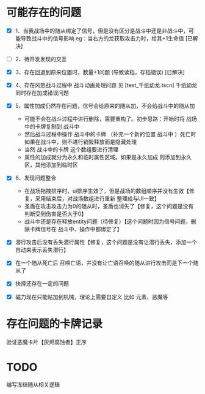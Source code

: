 # 可能存在的问题

- [x] 1、当我战场中的随从绑定了信号，但是没有区分是战斗中还是非战斗中，可能导致战斗中的信号影响
eg：当右方的龙获取攻击力时，给其+1生命值 [已解决]
- [ ] 2、待开发发现的交互

- [x] 3、存在回退到原来位置时，数量+1问题 (导致读档，存档错误) [已解决]

- [x] 4、存在风怒战斗过程中 战斗动画处理问题 见 [test_千纸幼龙.tscn]  千纸幼龙 同时存在加成错误问题

- [x] 5、属性加成仍然存在问题，信号会给原来的随从加，不会给战斗中的随从加
  - 可能不会在战斗过程中进行删除，需要重构了。初步思路：开始时将 战场 中的卡牌复制到 战斗中
  - 然后战斗过程中操作 战斗中的卡牌 （补充一个新的位置 战斗中 ）死亡时如果在战斗中，则不进行销毁释放而是隐藏处理
  - 当然 战斗中的卡牌 这个数组要进行清理
  - 属性的加成就分为永久和临时属性区域。如果是永久加成 则添加到永久区，其他添加到临时区

- [x] 6、发现问题整合
  - 在战场拖拽排序时，ui排序生效了，但是战场的数组顺序并没有生效【修复，采用结束后，对战场数组进行重新 整理成与UI一致】
  - 圣盾在攻击攻击力为0的随从时，圣盾也消失了【修复，这个问题是没有判断受到伤害是否大于0】
  - 战斗中还是存在释放entity问题（待修复）【这个问题时因为信号问题，删除卡牌信号在 战斗中、操作中都绑定了】

- [x] 潜行攻击后没有丢失潜行属性【修复，这个问题是没有让潜行丢失，添加一个自动来表示丢失潜行】

- [x] 在一个随从死亡后 召唤亡语，并没有让亡语召唤的随从进行攻击而是下一个随从了

- [x] 抉择还存在一定的问题

- [x] 磁力现在只能贴加到机械，理论上需要自定义 比如 元素、恶魔等

# 存在问题的卡牌记录

验证恶魔卡片【灰烬腐蚀者】正序


# TODO

编写冻结随从相关逻辑
